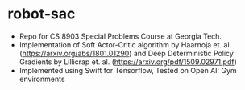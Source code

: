 # robot-sac
- Repo for CS 8903 Special Problems Course at Georgia Tech.
- Implementation of Soft Actor-Critic algorithm by Haarnoja et. al. (https://arxiv.org/abs/1801.01290) and Deep Deterministic Policy Gradients by Lillicrap et. al. (https://arxiv.org/pdf/1509.02971.pdf) 
- Implemented using Swift for Tensorflow, Tested on Open AI: Gym environments
